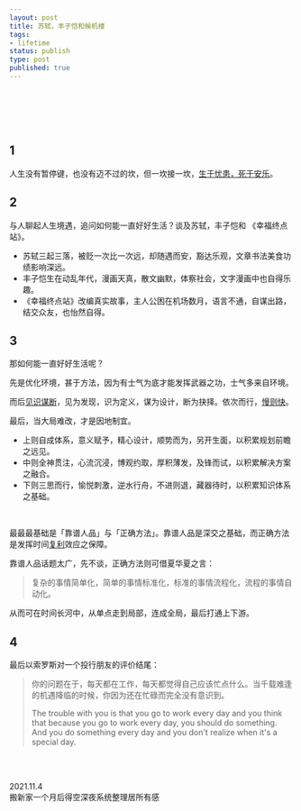```yaml
--- 
layout: post
title: 苏轼，丰子恺和候机楼
tags: 
- lifetime
status: publish
type: post
published: true
---
```



<br>
<br>


<br>
<br>

## 1

人生没有暂停键，也没有迈不过的坎，但一坎接一坎，[生于忧患，死于安乐](https://www.wikiwand.com/en/Mencius_(book))。

## 2

与人聊起人生境遇，追问如何能一直好好生活？谈及苏轼，丰子恺和 《幸福终点站》。

* 苏轼三起三落，被贬一次比一次远，却随遇而安，豁达乐观，文章书法美食功绩影响深远。
* 丰子恺生在动乱年代，漫画天真，散文幽默，体察社会，文字漫画中也自得乐趣。
* 《幸福终点站》改编真实故事，主人公困在机场数月，语言不通，自谋出路，结交众友，也怡然自得。

## 3

那如何能一直好好生活呢？

先是优化环境，甚于方法，因为有士气为底才能发挥武器之功，士气多来自环境。

而后[见识谋断](https://www.ckmao.pro/)，见为发现，识为定义，谋为设计，断为抉择。依次而行，[慢则快](https://so.gushiwen.cn/mingju/juv_e8562abf41f6.aspx)。

最后，当大局难改，才是因地制宜。

* 上则自成体系，意义赋予，精心设计，顺势而为，另开生面，以积累规划前瞻之远见。
* 中则全神贯注，心流沉浸，博观约取，厚积薄发，及锋而试，以积累解决方案之融合。
* 下则三思而行，愉悦刺激，逆水行舟，不进则退，藏器待时，以积累知识体系之基础。

<br>

最最最基础是「靠谱人品」与「正确方法」。靠谱人品是深交之基础，而正确方法是发挥时间[复利](https://www.wikiwand.com/en/Compound_interest)效应之保障。

靠谱人品话题太广，先不谈，正确方法则可借夏华夏之言：

> 复杂的事情简单化，简单的事情标准化，标准的事情流程化，流程的事情自动化。

从而可在时间长河中，从单点走到局部，连成全局，最后打通上下游。

## 4

最后以索罗斯对一个投行朋友的评价结尾：

> 你的问题在于，每天都在工作，每天都觉得自己应该忙点什么。当千载难逢的机遇降临的时候，你因为还在忙碌而完全没有意识到。
> 
> The trouble with you is that you go to work every day and you think that because you go to work every day, you should do something. And you do something every day and you don't realize when it's a special day.


<br>
<br>


2021.11.4 <br>
搬新家一个月后得空深夜系统整理居所有感
 <br>
 <br>





